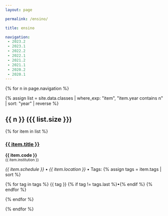 ```yaml
---
layout: page

permalink: /ensino/

title: ensino

navigation:
 - 2023.2
 - 2023.1
 - 2022.2
 - 2022.1
 - 2021.2
 - 2021.1
 - 2020.2
 - 2020.1
---
```


{% for n in page.navigation %}

{% assign list = site.data.classes 
  | where_exp: "item", "item.year contains n"
  | sort: "year" | reverse %}

<h2 id="{{ n }}">{{ n }} ({{ list.size }})</h2>

{% for item in list %}
<h3><a href="{{ item.url }}" target="_blank">{{ item.title }}</a></h3>

<p><strong>{{ item.code }}</strong><br/><small>{{ item.institution }}</small></p>

<p>
  <i class="far fa-calendar-alt"></i> <em>{{ item.schedule }}</em> • <i class="fas fa-map-marker-alt"></i> <em>{{ item.location }}</em> • <i class="fas fa-tags"></i> Tags:
  {% assign tags = item.tags | sort %}

  {% for tag in tags %}
    <a>{{ tag }}</a> {% if tag != tags.last %}•{% endif %}
  {% endfor %}
</p>
{% endfor %}

{% endfor %}
